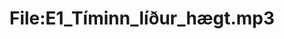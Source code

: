 ---
title: File:E1_Tíminn_líður_hægt.mp3
recording of: Tíminn líður hægt.
reading speed: slow
speaker: E
license: CC0
---